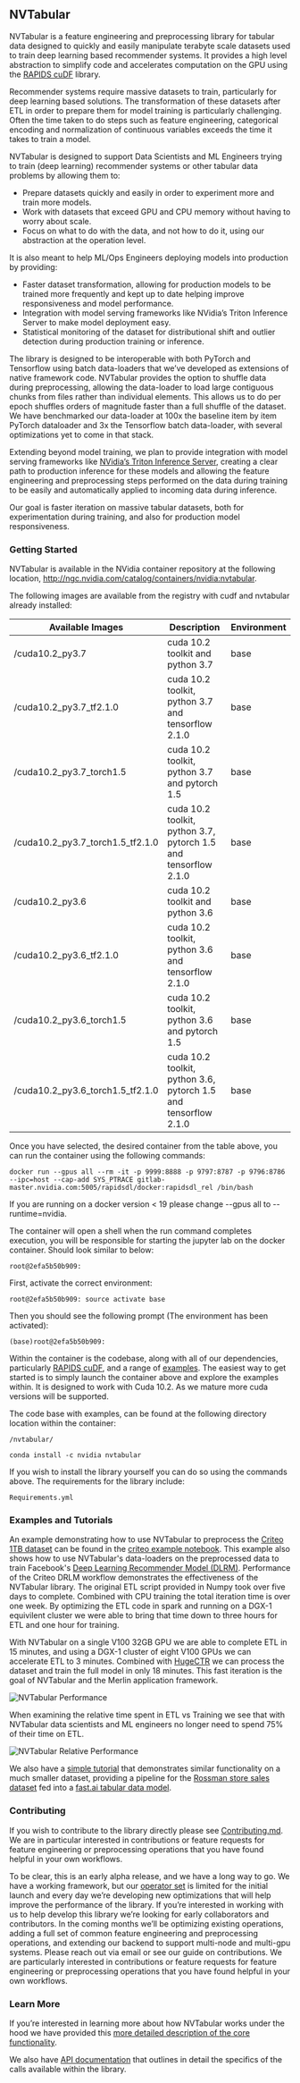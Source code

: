 ## NVTabular

NVTabular is a feature engineering and preprocessing library for tabular data designed to quickly and easily manipulate terabyte scale datasets used to train deep learning based recommender systems.  It provides a high level abstraction to simplify code and accelerates computation on the GPU using the [RAPIDS cuDF](https://github.com/rapidsai/cudf) library.

Recommender systems require massive datasets to train, particularly for deep learning based solutions.  The transformation of these datasets after ETL in order to prepare them for model training is particularly challenging.  Often the time taken to do steps such as feature engineering, categorical encoding and normalization of continuous variables exceeds the time it takes to train a model.

NVTabular is designed to support Data Scientists and ML Engineers trying to train (deep learning) recommender systems or other tabular data problems by allowing them to:

* Prepare datasets quickly and easily in order to experiment more and train more models.
* Work with datasets that exceed GPU and CPU memory without having to worry about scale.
* Focus on what to do with the data, and not how to do it, using our abstraction at the operation level.

It is also meant to help ML/Ops Engineers deploying models into production by providing:

* Faster dataset transformation, allowing for production models to be trained more frequently and kept up to date helping improve responsiveness and model performance.
* Integration with model serving frameworks like NVidia’s Triton Inference Server to make model deployment easy.
* Statistical monitoring of the dataset for distributional shift and outlier detection during production training or inference.

The library is designed to be interoperable with both PyTorch and Tensorflow using batch data-loaders that we’ve developed as extensions of native framework code.  NVTabular provides the option to shuffle data during preprocessing, allowing the data-loader to load large contiguous chunks from files rather than individual elements.  This allows us to do per epoch shuffles orders of magnitude faster than a full shuffle of the dataset.  We have benchmarked our data-loader at 100x the baseline item by item PyTorch dataloader and 3x the Tensorflow batch data-loader, with several optimizations yet to come in that stack.

Extending beyond model training, we plan to provide integration with model serving frameworks like [NVidia’s Triton Inference Server](https://github.com/NVIDIA/tensorrt-inference-server), creating a clear path to production inference for these models and allowing the feature engineering and preprocessing steps performed on the data during training to be easily and automatically applied to incoming data during inference.

Our goal is faster iteration on massive tabular datasets, both for experimentation during training, and also for production model responsiveness.   

### Getting Started
NVTabular is available in the NVidia container repository at the following location, http://ngc.nvidia.com/catalog/containers/nvidia:nvtabular.

The following images are available from the registry with cudf and nvtabular already installed:

| Available Images | Description | Environment |
| ------ | ------ | ------ |
| <container-registry>/cuda10.2_py3.7 | cuda 10.2 toolkit and python 3.7 | base |
| <container-registry>/cuda10.2_py3.7_tf2.1.0 | cuda 10.2 toolkit, python 3.7 and tensorflow 2.1.0 | base |
| <container-registry>/cuda10.2_py3.7_torch1.5 | cuda 10.2 toolkit, python 3.7 and pytorch 1.5 | base |
| <container-registry>/cuda10.2_py3.7_torch1.5_tf2.1.0 | cuda 10.2 toolkit, python 3.7, pytorch 1.5 and tensorflow 2.1.0 | base |
| <container-registry>/cuda10.2_py3.6 | cuda 10.2 toolkit and python 3.6 | base |
| <container-registry>/cuda10.2_py3.6_tf2.1.0 | cuda 10.2 toolkit, python 3.6 and tensorflow 2.1.0 | base |
| <container-registry>/cuda10.2_py3.6_torch1.5 | cuda 10.2 toolkit, python 3.6 and pytorch 1.5 | base |
| <container-registry>/cuda10.2_py3.6_torch1.5_tf2.1.0 | cuda 10.2 toolkit, python 3.6, pytorch 1.5 and tensorflow 2.1.0 | base |


Once you have selected, the desired container from the table above, you can run the container using the following commands:
```
docker run --gpus all --rm -it -p 9999:8888 -p 9797:8787 -p 9796:8786 --ipc=host --cap-add SYS_PTRACE gitlab-master.nvidia.com:5005/rapidsdl/docker:rapidsdl_rel /bin/bash
```
If you are running on a docker version < 19 please change --gpus all to --runtime=nvidia.

The container will open a shell when the run command completes execution, you will be responsible for starting the jupyter lab on the docker container.
Should look similar to below:
```
root@2efa5b50b909: 
```

First, activate the correct environment:
```
root@2efa5b50b909: source activate base
```
Then you should see the following prompt (The environment has been activated):
```
(base)root@2efa5b50b909: 
```

Within the container is the codebase, along with all of our dependencies, particularly [RAPIDS cuDF](https://github.com/rapidsai/cudf), and a range of [examples](./examples).  The easiest way to get started is to simply launch the container above and explore the examples within.  It is designed to work with Cuda 10.2.  As we mature more cuda versions will be supported.

The code base with examples, can be found at the following directory location within the container:
```
/nvtabular/
```


```
conda install -c nvidia nvtabular
```

If you wish to install the library yourself you can do so using the commands above.  The requirements for the library include:

```
Requirements.yml
```

### Examples and Tutorials

An example demonstrating how to use NVTabular to preprocess the [Criteo 1TB dataset](https://labs.criteo.com/2014/02/kaggle-display-advertising-challenge-dataset/) can be found in the [criteo example notebook](examples/criteo-example.ipynb). This example also shows how to use NVTabular's data-loaders on the preprocessed data to train Facebook's [Deep Learning Recommender Model (DLRM)](https://github.com/facebookresearch/dlrm/).
Performance of the Criteo DRLM workflow demonstrates the effectiveness of the NVTabular library.  The original ETL script provided in Numpy took over five days to complete.  Combined with CPU training the total iteration time is over one week.  By optimizing the ETL code in spark and running on a DGX-1 equivilent cluster we were able to bring that time down to three hours for ETL and one hour for training.

With NVTabular on a single V100 32GB GPU we are able to complete ETL in 15 minutes, and using a DGX-1 cluster of eight V100 GPUs we can accelerate ETL to 3 minutes.  Combined with [HugeCTR](http://www.github.com/nvidia/HugeCTR/) we can process the dataset and train the full model in only 18 minutes.  This fast iteration is the goal of NVTabular and the Merlin application framework.

![NVTabular Performance](nvt_performance.png)

When examining the relative time spent in ETL vs Training we see that with NVTabular data scientists and ML engineers no longer need to spend 75% of their time on ETL. 

![NVTabular Relative Performance](nvt_relativetime.png)

We also have a [simple tutorial](examples/rossmann-store-sales-example.ipynb) that demonstrates similar functionality on a much smaller dataset, providing a pipeline for the [Rossman store sales dataset](https://www.kaggle.com/c/rossmann-store-sales) fed into a [fast.ai tabular data model](https://docs.fast.ai/tabular.html).  

### Contributing

If you wish to contribute to the library directly please see [Contributing.md](./CONTRIBUTING.md).  We are in particular interested in contributions or feature requests for feature engineering or preprocessing operations that you have found helpful in your own workflows.

To be clear, this is an early alpha release, and we have a long way to go.  We have a working framework, but our [operator set](./Operators.md) is limited for the initial launch and every day we’re developing new optimizations that will help improve the performance of the library.  If you’re interested in working with us to help develop this library we’re looking for early collaborators and contributors.  In the coming months we’ll be optimizing existing operations, adding a full set of common feature engineering and preprocessing operations, and extending our backend to support multi-node and multi-gpu systems.  Please reach out via email or see our guide on contributions.  We are particularly interested in contributions or feature requests for feature engineering or preprocessing operations that you have found helpful in your own workflows.

### Learn More

If you’re interested in learning more about how NVTabular works under the hood we have provided this [more detailed description of the core functionality](HowItWorks.md).

We also have [API documentation](https://nvidia.github.io/NVTabular) that outlines in detail the specifics of the calls available within the library.
